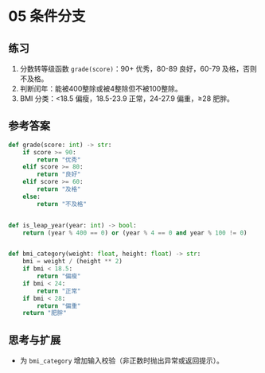 # 05 条件分支

## 练习
1) 分数转等级函数 `grade(score)`：90+ 优秀，80-89 良好，60-79 及格，否则不及格。
2) 判断闰年：能被400整除或被4整除但不被100整除。
3) BMI 分类：<18.5 偏瘦，18.5-23.9 正常，24-27.9 偏重，≥28 肥胖。

## 参考答案
```python
def grade(score: int) -> str:
    if score >= 90:
        return "优秀"
    elif score >= 80:
        return "良好"
    elif score >= 60:
        return "及格"
    else:
        return "不及格"


def is_leap_year(year: int) -> bool:
    return (year % 400 == 0) or (year % 4 == 0 and year % 100 != 0)


def bmi_category(weight: float, height: float) -> str:
    bmi = weight / (height ** 2)
    if bmi < 18.5:
        return "偏瘦"
    if bmi < 24:
        return "正常"
    if bmi < 28:
        return "偏重"
    return "肥胖"
```

## 思考与扩展
- 为 `bmi_category` 增加输入校验（非正数时抛出异常或返回提示）。

